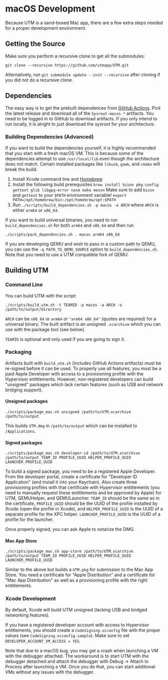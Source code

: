 # macOS Development

Because UTM is a sand-boxed Mac app, there are a few extra steps needed for a proper development environment.

## Getting the Source

Make sure you perform a recursive clone to get all the submodules:
```
git clone --recursive https://github.com/utmapp/UTM.git
```

Alternatively, run `git submodule update --init --recursive` after cloning if you did not do a recursive clone.

## Dependencies

The easy way is to get the prebuilt dependences from [GitHub Actions][1]. Pick the latest release and download all of the `Sysroot-macos-*` artifacts. You need to be logged in to GitHub to download artifacts. If you only intend to run locally, it is alright to just download the sysroot for your architecture.

### Building Dependencies (Advanced)

If you want to build the dependencies yourself, it is highly recommended that you start with a fresh macOS VM. This is because some of the dependencies attempt to use `/usr/local/lib` even though the architecture does not match. Certain installed packages like `libusb`, `gawk`, and `cmake` will break the build.

1. Install Xcode command line and [Homebrew][1]
2. Install the following build prerequisites
    `brew install bison pkg-config gettext glib libgpg-error nasm make meson`
   Make sure to add `bison` and `gettext` to your `$PATH` environment variable!
	`export PATH=/opt/homebrew/bin:/opt/homebrew/opt:$PATH`
3. Run `./scripts/build_dependencies.sh -p macos -a ARCH` where `ARCH` is either `arm64` or `x86_64`.

If you want to build universal binaries, you need to run `build_dependencies.sh` for both `arm64` and `x86_64` and then run

```
./scripts/pack_dependencies.sh . macos arm64 x86_64
```

If you are developing QEMU and wish to pass in a custom path to QEMU, you can use the `-q PATH_TO_QEMU_SOURCE` option to `build_dependencies.sh`. Note that you need to use a UTM compatible fork of QEMU.

## Building UTM

### Command Line

You can build UTM with the script:

```
./scripts/build_utm.sh -t TEAMID -p macos -a ARCH -o /path/to/output/directory
```

`ARCH` can be `x86_64` or `arm64` or `"arm64 x86_64"` (quotes are required) for a universal binary. The built artifact is an unsigned `.xcarchive` which you can use with the package tool (see below).

`TEAMID` is optional and only used if you are going to sign it.

### Packaging

Artifacts built with `build_utm.sh` (includes GitHub Actions artifacts) must be re-signed before it can be used. To properly use all features, you must be a paid Apple Developer with access to a provisioning profile with the Hypervisor entitlements. However, non-registered developers can build "unsigned" packages which lack certain features (such as USB and network bridging support).

#### Unsigned packages

```
./scripts/package_mac.sh unsigned /path/to/UTM.xcarchive /path/to/output
```

This builds `UTM.dmg` in `/path/to/output` which can be installed to `/Applications`.

#### Signed packages

```
./scripts/package_mac.sh developer-id /path/to/UTM.xcarchive /path/to/output TEAM_ID PROFILE_UUID HELPER_PROFILE_UUID LAUNCHER_PROFILE_UUID
```

To build a signed package, you need to be a registered Apple Developer. From the developer portal, create a certificate for "Developer ID Application" (and install it into your Keychain). Also create three provisioning profiles with that certificate with Hypervisor entitlements (you need to manually request these entitlements and be approved by Apple) for UTM, QEMUHelper, and QEMULauncher. `TEAM_ID` should be the same as in the certificate, `PROFILE_UUID` should be the UUID of the profile installed by Xcode (open the profile in Xcode), and `HELPER_PROFILE_UUID` is the UUID of a separate profile for the XPC helper. `LAUNCHER_PROFILE_UUID` is the UUID of a profile for the launcher.

Once properly signed, you can ask Apple to notarize the DMG.

#### Mac App Store

```
./scripts/package_mac.sh app-store /path/to/UTM.xcarchive /path/to/output TEAM_ID PROFILE_UUID HELPER_PROFILE_UUID LAUNCHER_PROFILE_UUID
```

Similar to the above but builds a `UTM.pkg` for submission to the Mac App Store. You need a certificate for "Apple Distribution" and a certificate for "Mac App Distribution" as well as a provisioning profile with the right entitlements.

### Xcode Development

By default, Xcode will build UTM unsigned (lacking USB and bridged networking features).

If you have a registered developer account with access to Hypervisor entitlements, you should create a `CodeSigning.xcconfig` file with the proper values (see `CodeSigning.xcconfig.sample`). Make sure to set `DEVELOPER_ACCOUNT_VM_ACCESS = YES`.

Note that due to a macOS bug, you may get a crash when launching a VM with the debugger attached. The workaround is to start UTM with the debugger detached and attach the debugger with Debug -> Attach to Process after launching a VM. Once you do that, you can start additional VMs without any issues with the debugger.

[1]: https://github.com/utmapp/UTM/actions?query=event%3Arelease+workflow%3ABuild
[2]: https://brew.sh
